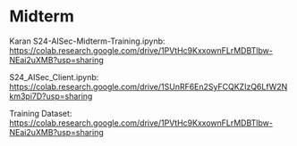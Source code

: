 # Midterm

Karan S24-AISec-Midterm-Training.ipynb: https://colab.research.google.com/drive/1PVtHc9KxxownFLrMDBTlbw-NEai2uXMB?usp=sharing


S24_AISec_Client.ipynb: https://colab.research.google.com/drive/1SUnRF6En2SyFCQKZIzQ6LfW2Nkm3pi7D?usp=sharing


Training Dataset: https://colab.research.google.com/drive/1PVtHc9KxxownFLrMDBTlbw-NEai2uXMB?usp=sharing
